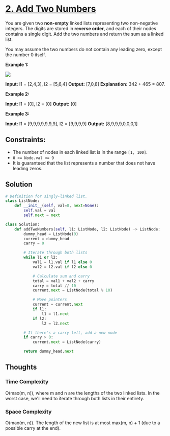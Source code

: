 # [2. Add Two Numbers](https://leetcode.com/problems/add-two-numbers/)

You are given two **non-empty** linked lists representing two non-negative integers. The digits are stored in **reverse order**, and each of their nodes contains a single digit. Add the two numbers and return the sum as a linked list.

You may assume the two numbers do not contain any leading zero, except the number 0 itself.

**Example 1:**

![](https://assets.leetcode.com/uploads/2020/10/02/addtwonumber1.jpg)

**Input:** l1 = [2,4,3], l2 = [5,6,4]
**Output:** [7,0,8]
**Explanation:** 342 + 465 = 807.

**Example 2:**

**Input:** l1 = [0], l2 = [0]
**Output:** [0]

**Example 3:**

**Input:** l1 = [9,9,9,9,9,9,9], l2 = [9,9,9,9]
**Output:** [8,9,9,9,0,0,0,1]

## **Constraints:**

- The number of nodes in each linked list is in the range `[1, 100]`.
- `0 <= Node.val <= 9`
- It is guaranteed that the list represents a number that does not have leading zeros.

## Solution

```python
# Definition for singly-linked list.
class ListNode:
    def __init__(self, val=0, next=None):
        self.val = val
        self.next = next

class Solution:
    def addTwoNumbers(self, l1: ListNode, l2: ListNode) -> ListNode:
        dummy_head = ListNode(0)
        current = dummy_head
        carry = 0

        # Iterate through both lists
        while l1 or l2:
            val1 = l1.val if l1 else 0
            val2 = l2.val if l2 else 0

            # Calculate sum and carry
            total = val1 + val2 + carry
            carry = total // 10
            current.next = ListNode(total % 10)

            # Move pointers
            current = current.next
            if l1:
                l1 = l1.next
            if l2:
                l2 = l2.next

        # If there's a carry left, add a new node
        if carry > 0:
            current.next = ListNode(carry)

        return dummy_head.next

```

## Thoughts

### Time Complexity

O(max(m, n)), where m and n are the lengths of the two linked lists. In the worst case, we'll need to iterate through both lists in their entirety.

### Space Complexity

O(max(m, n)). The length of the new list is at most max(m, n) + 1 (due to a possible carry at the end).
